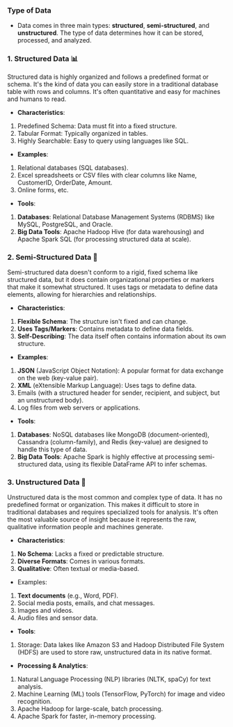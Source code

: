 ### Type of Data
+ Data comes in three main types: **structured**, **semi-structured**, and **unstructured**. The type of data determines how it can be stored, processed, and analyzed.
### 1. Structured Data 📊
Structured data is highly organized and follows a predefined format or schema. It's the kind of data you can easily store in a traditional database table with rows and columns. It's often quantitative and easy for machines and humans to read.

+ **Characteristics**:
1. Predefined Schema: Data must fit into a fixed structure.
2. Tabular Format: Typically organized in tables.
3. Highly Searchable: Easy to query using languages like SQL.

+ **Examples**:
1. Relational databases (SQL databases).
2. Excel spreadsheets or CSV files with clear columns like Name, CustomerID, OrderDate, Amount.
3. Online forms, etc.

+ **Tools**:
1. **Databases**: Relational Database Management Systems (RDBMS) like MySQL, PostgreSQL, and Oracle.
2. **Big Data Tools**: Apache Hadoop Hive (for data warehousing) and Apache Spark SQL (for processing structured data at scale).

### 2. Semi-Structured Data 📑
Semi-structured data doesn't conform to a rigid, fixed schema like structured data, but it does contain organizational properties or markers that make it somewhat structured. It uses tags or metadata to define data elements, allowing for hierarchies and relationships.

+ **Characteristics**:
1. **Flexible Schema**: The structure isn't fixed and can change.
2. **Uses Tags/Markers**: Contains metadata to define data fields.
3. **Self-Describing**: The data itself often contains information about its own structure.

+ **Examples**:
1. **JSON** (JavaScript Object Notation): A popular format for data exchange on the web (key-value pair).
2. **XML** (eXtensible Markup Language): Uses tags to define data.
3. Emails (with a structured header for sender, recipient, and subject, but an unstructured body).
4. Log files from web servers or applications.

+ **Tools**:

1. **Databases**: NoSQL databases like MongoDB (document-oriented), Cassandra (column-family), and Redis (key-value) are designed to handle this type of data.
2. **Big Data Tools**: Apache Spark is highly effective at processing semi-structured data, using its flexible DataFrame API to infer schemas.

### 3. Unstructured Data 📸
Unstructured data is the most common and complex type of data. It has no predefined format or organization. This makes it difficult to store in traditional databases and requires specialized tools for analysis. It's often the most valuable source of insight because it represents the raw, qualitative information people and machines generate.

+ **Characteristics**:
1. **No Schema**: Lacks a fixed or predictable structure.
2. **Diverse Formats**: Comes in various formats.
3. **Qualitative**: Often textual or media-based.

+ Examples:
1. **Text documents** (e.g., Word, PDF).
2. Social media posts, emails, and chat messages.
3. Images and videos.
4. Audio files and sensor data.

+ **Tools**:
1. Storage: Data lakes like Amazon S3 and Hadoop Distributed File System (HDFS) are used to store raw, unstructured data in its native format.
+ **Processing & Analytics**:
1. Natural Language Processing (NLP) libraries (NLTK, spaCy) for text analysis.
2. Machine Learning (ML) tools (TensorFlow, PyTorch) for image and video recognition.
3. Apache Hadoop for large-scale, batch processing.
4. Apache Spark for faster, in-memory processing.
